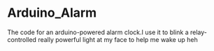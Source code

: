 # Arduino_Alarm
The code for an arduino-powered alarm clock.I use it to blink a relay-controlled really powerful light at my face to help me wake up heh
